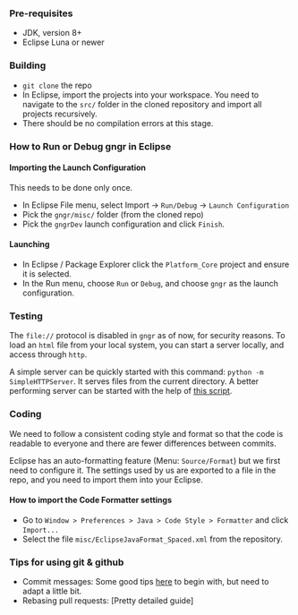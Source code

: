### Pre-requisites
* JDK, version 8+
* Eclipse Luna or newer

### Building
* `git clone` the repo
* In Eclipse, import the projects into your workspace. You need to navigate to the `src/` folder in the cloned repository and import all projects recursively.
* There should be no compilation errors at this stage.

### How to Run or Debug gngr in Eclipse
#### Importing the Launch Configuration
This needs to be done only once.
* In Eclipse File menu, select Import -> `Run/Debug` -> `Launch Configuration`
* Pick the `gngr/misc/` folder (from the cloned repo)
* Pick the `gngrDev` launch configuration and click `Finish`.

#### Launching
* In Eclipse / Package Explorer click the `Platform_Core` project and ensure it is selected.
* In the Run menu, choose `Run` or `Debug`, and choose `gngr` as the launch configuration.

### Testing
The `file://` protocol is disabled in `gngr` as of now, for security reasons. To load an `html` file from your local system, you can start a server locally, and access through `http`.

A simple server can be quickly started with this command: `python -m SimpleHTTPServer`. It serves files from the current directory. A better performing server can be started with the help of [this script](https://gist.github.com/hrj/c91b46b3e4bba091fef5).

### Coding
We need to follow a consistent coding style and format so that the code is readable to everyone
and there are fewer differences between commits.

Eclipse has an auto-formatting feature (Menu: `Source/Format`) but we first need to configure it.
The settings used by us are exported to a file in the repo, and you need to import them into your
Eclipse.

#### How to import the Code Formatter settings
* Go to `Window > Preferences > Java > Code Style > Formatter` and click `Import...`
* Select the file `misc/EclipseJavaFormat_Spaced.xml` from the repository.

### Tips for using git & github

* Commit messages: Some good tips [here](https://github.com/erlang/otp/wiki/Writing-good-commit-messages) to begin with, but need to adapt a little bit.
* Rebasing pull requests: [Pretty detailed guide]
